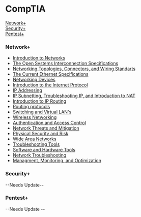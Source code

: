 # CompTIA
<a href="https://github.com/Deilis/CompTIA/tree/main/Network%2B">Network+</a>
<br>
<a href="#">Security+</a>
<br>
<a href="#">Pentest+</a>
<br>

### Network+
<ul>
  <li><a href="https://github.com/Deilis/CompTIA/tree/main/Network%2B/C1.%20Introduction%20to%20Networks">Introduction to Networks</a></li>
  <li><a href="https://github.com/Deilis/CompTIA/tree/main/Network%2B/C2.%20The%20Open%20Systems%20Interconnection%20Specifications">The Open Systems Interconnection Specifications</a></li>
  <li><a href="https://github.com/Deilis/CompTIA/tree/main/Network%2B/C3.%20Networking%20Topologies%2C%20Connectors%2C%20and%20Wiring%20Standarts">Networking Topologies, Connectors, and Wiring Standarts</a></li>
  <li><a href="https://github.com/Deilis/CompTIA/tree/main/Network%2B/C4.%20The%20Current%20Ethernet%20Specifications">The Current Ethernet Specifications</a></li>
  <li><a href="https://github.com/Deilis/CompTIA/tree/main/Network%2B/C5.%20Networking%20Devices">Networking Devices</a></li>
  <li><a href="https://github.com/Deilis/CompTIA/tree/main/Network%2B/C6.%20Introduction%20to%20the%20Internet%20Protocol">Introduction to the Internet Protocol</a></li>
  <li><a href="https://github.com/Deilis/CompTIA/tree/main/Network%2B/C7.%20IP%20Addressing">IP Addressing</a></li>
  <li><a href="https://github.com/Deilis/CompTIA/tree/main/Network%2B/C8.%20IP%20Subnetting%2C%20Troubleshooting%20IP%2C%20and%20Introduction%20to%20NAT">IP Subnetting, Troubleshooting IP, and Introduction to NAT</a></li>
  <li><a href="https://github.com/Deilis/CompTIA/tree/main/Network%2B/C9.%20Introduction%20to%20IP%20Routing">Introduction to IP Routing</a></li>
  <li><a href="https://github.com/Deilis/CompTIA/tree/main/Network%2B/C10.%20Routing%20protocols">Routing protocols</a></li>
  <li><a href="https://github.com/Deilis/CompTIA/tree/main/Network%2B/C11.%20Switching%20and%20Virtual%20LAN's">Switching and Virtual LAN's</a></li>
  <li><a href="https://github.com/Deilis/CompTIA/tree/main/Network%2B/C12.%20Wireless%20Networking">Wireless Networking</a></li>
  <li><a href="https://github.com/Deilis/CompTIA/tree/main/Network%2B/C13.%20Authentication%20and%20Access%20Control">Authentication and Access Control</a></li>
  <li><a href="https://github.com/Deilis/CompTIA/tree/main/Network%2B/C14.%20Network%20Threats%20and%20Mitigation">Network Threats and Mitigation</a></li>
  <li><a href="https://github.com/Deilis/CompTIA/tree/main/Network%2B/C15.%20Physical%20Security%20and%20Risk">Physical Security and Risk</a></li>
  <li><a href="https://github.com/Deilis/CompTIA/tree/main/Network%2B/C16.%20Wide%20Area%20Networks">Wide Area Networks</a></li>
  <li><a href="https://github.com/Deilis/CompTIA/tree/main/Network%2B/C17.%20Troubleshooting%20Tools">Troubleshooting Tools</a></li>
  <li><a href="https://github.com/Deilis/CompTIA/tree/main/Network%2B/C18.%20Software%20and%20Hardware%20Tools">Software and Hardware Tools</a></li>
  <li><a href="https://github.com/Deilis/CompTIA/tree/main/Network%2B/C19.%20Network%20Troubleshooting">Network Troubleshooting</a></li>
  <li><a href="https://github.com/Deilis/CompTIA/tree/main/Network%2B/C20.%20Managment%2C%20Monitoring%2C%20and%20Optimization">Managment, Monitoring, and Optimization</a></li>
</ul>


### Security+
--Needs Update-- 
### Pentest+
--Needs Update --
